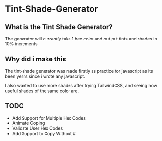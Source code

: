 # Tint-Shade-Generator

## What is the Tint Shade Generator?

The generator will _currently_ take 1 hex color and out put tints and shades in 10% increments

## Why did i make this

The tint-shade generator was made firstly as practice for javascript as its been years since i wrote any javascript.

I also wanted to use more shades after trying TailwindCSS, and seeing how useful shades of the same color are.

## TODO

- Add Support for Multiple Hex Codes
- Animate Coping
- Validate User Hex Codes
- Add Support to Copy Without #
